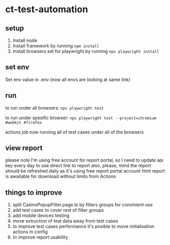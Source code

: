 # ct-test-automation


## setup
1. Install node
2. Install framework by running `npm install`
3. Install browsers set for playwright by running `npx playwright install`

## set env
Set env value in .env
(now all envs are looking at same link)

## run 
to run under all browsers:
```npx playwright test``` 

to run under spesific browser:
```npx playwright test --project=chromium #webkit #firefox```

actions job now running all of test cases under all of the browsers

## view report 
please note I'm using free account for report portal, so I need to update api key every day to use direct link to report
also, please, mind the report should be refreshed daily as it's using free report portal account
html report is awailable for download without limits from Actions

## things to improve
1. split CasinoPopupFilter.page.ts by filters groups for convinient use
2. add test cases to cover rest of filter groups
3. add mobile devices testing
4. move extruction of test data away from test cases
5. to improve test cases performance it's posible to move initialisation actions in config
6. to improve report usability 
